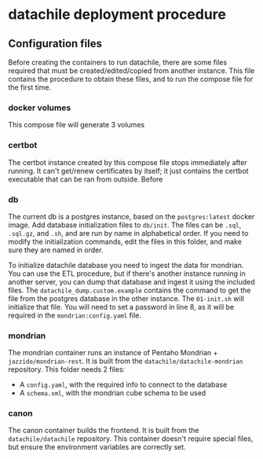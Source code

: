 # datachile deployment procedure

## Configuration files

Before creating the containers to run datachile, there are some files required
that must be created/edited/copied from another instance. This file contains the
procedure to obtain these files, and to run the compose file for the first time.

### docker volumes

This compose file will generate 3 volumes

### certbot

The certbot instance created by this compose file stops immediately after running.
It can't get/renew certificates by itself; it just contains the certbot executable
that can be ran from outside.
Before 

### db

The current db is a postgres instance, based on the `postgres:latest` docker image.
Add database initialization files to `db/init`. The files can be `.sql`, `.sql.gz`,
and `.sh`, and are run by name in alphabetical order. If you need to modify the 
initialization commands, edit the files in this folder, and make sure they are
named in order.

To initialize datachile database you need to ingest the data for mondrian.
You can use the ETL procedure, but if there's another instance running in another
server, you can dump that database and ingest it using the included files.
The `datachile_dump.custom.example` contains the command to get the file from
the postgres database in the other instance.
The `01-init.sh` will initialize that file. You will need to set a password in
line 8, as it will be required in the `mondrian:config.yaml` file.

### mondrian

The mondrian container runs an instance of Pentaho Mondrian + `jazzido/mondrian-rest`.
It is built from the `datachile/datachile-mondrian` repository.
This folder needs 2 files: 

- A `config.yaml`, with the required info to connect to the database
- A `schema.xml`, with the mondrian cube schema to be used

### canon

The canon container builds the frontend.
It is built from the `datachile/datachile` repository.
This container doesn't require special files, but ensure the environment variables
are correctly set.